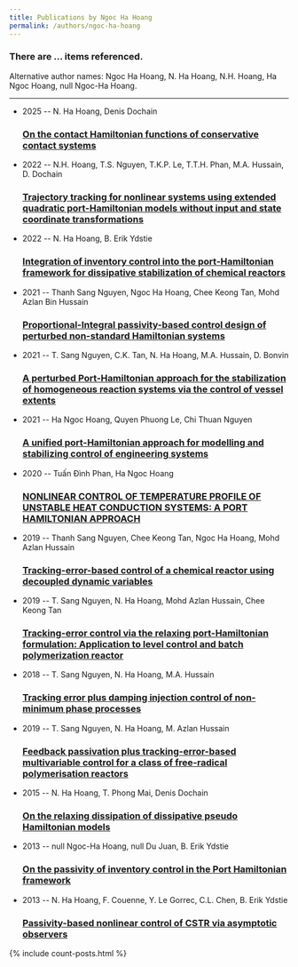 ```yaml
---
title: Publications by Ngoc Ha Hoang
permalink: /authors/ngoc-ha-hoang
---
```


<h3 id="number-posts">There are ... items referenced.</h3>
<p id='info-authors'>Alternative author names: Ngoc Ha Hoang, N. Ha Hoang, N.H. Hoang, Ha Ngoc Hoang, null Ngoc-Ha Hoang.</p>
<hr />
<ul class="post-list">
<li><span class='post-meta'>2025 -- N. Ha Hoang, Denis Dochain</span><h3><a class='post-link' href="{{ site.baseurl }}/on-the-contact-hamiltonian-functions-of-conservative-contact-systems">On the contact Hamiltonian functions of conservative contact systems</a></h3></li>
<li><span class='post-meta'>2022 -- N.H. Hoang, T.S. Nguyen, T.K.P. Le, T.T.H. Phan, M.A. Hussain, D. Dochain</span><h3><a class='post-link' href="{{ site.baseurl }}/trajectory-tracking-for-nonlinear-systems-using-extended-quadratic-port-hamiltonian-models-without-input-and-state-coordinate-transformations">Trajectory tracking for nonlinear systems using extended quadratic port-Hamiltonian models without input and state coordinate transformations</a></h3></li>
<li><span class='post-meta'>2022 -- N. Ha Hoang, B. Erik Ydstie</span><h3><a class='post-link' href="{{ site.baseurl }}/integration-of-inventory-control-into-the-port-hamiltonian-framework-for-dissipative-stabilization-of-chemical-reactors">Integration of inventory control into the port‐Hamiltonian framework for dissipative stabilization of chemical reactors</a></h3></li>
<li><span class='post-meta'>2021 -- Thanh Sang Nguyen, Ngoc Ha Hoang, Chee Keong Tan, Mohd Azlan Bin Hussain</span><h3><a class='post-link' href="{{ site.baseurl }}/proportional-integral-passivity-based-control-design-of-perturbed-non-standard-hamiltonian-systems">Proportional-Integral passivity-based control design of perturbed non-standard Hamiltonian systems</a></h3></li>
<li><span class='post-meta'>2021 -- T. Sang Nguyen, C.K. Tan, N. Ha Hoang, M.A. Hussain, D. Bonvin</span><h3><a class='post-link' href="{{ site.baseurl }}/a-perturbed-port-hamiltonian-approach-for-the-stabilization-of-homogeneous-reaction-systems-via-the-control-of-vessel-extents">A perturbed Port-Hamiltonian approach for the stabilization of homogeneous reaction systems via the control of vessel extents</a></h3></li>
<li><span class='post-meta'>2021 -- Ha Ngoc Hoang, Quyen Phuong Le, Chi Thuan Nguyen</span><h3><a class='post-link' href="{{ site.baseurl }}/a-unified-port-hamiltonian-approach-for-modelling-and-stabilizing-control-of-engineering-systems">A unified port-Hamiltonian approach for modelling and stabilizing control of engineering systems</a></h3></li>
<li><span class='post-meta'>2020 -- Tuấn Đình Phan, Ha Ngoc Hoang</span><h3><a class='post-link' href="{{ site.baseurl }}/nonlinear-control-of-temperature-profile-of-unstable-heat-conduction-systems-a-port-hamiltonian-approach">NONLINEAR CONTROL OF TEMPERATURE PROFILE OF UNSTABLE HEAT CONDUCTION SYSTEMS: A PORT HAMILTONIAN APPROACH</a></h3></li>
<li><span class='post-meta'>2019 -- Thanh Sang Nguyen, Chee Keong Tan, Ngoc Ha Hoang, Mohd Azlan Hussain</span><h3><a class='post-link' href="{{ site.baseurl }}/tracking-error-based-control-of-a-chemical-reactor-using-decoupled-dynamic-variables">Tracking-error-based control of a chemical reactor using decoupled dynamic variables</a></h3></li>
<li><span class='post-meta'>2019 -- T. Sang Nguyen, N. Ha Hoang, Mohd Azlan Hussain, Chee Keong Tan</span><h3><a class='post-link' href="{{ site.baseurl }}/tracking-error-control-via-the-relaxing-port-hamiltonian-formulation-application-to-level-control-and-batch-polymerization-reactor">Tracking-error control via the relaxing port-Hamiltonian formulation: Application to level control and batch polymerization reactor</a></h3></li>
<li><span class='post-meta'>2018 -- T. Sang Nguyen, N. Ha Hoang, M.A. Hussain</span><h3><a class='post-link' href="{{ site.baseurl }}/tracking-error-plus-damping-injection-control-of-non-minimum-phase-processes">Tracking error plus damping injection control of non-minimum phase processes</a></h3></li>
<li><span class='post-meta'>2019 -- T. Sang Nguyen, N. Ha Hoang, M. Azlan Hussain</span><h3><a class='post-link' href="{{ site.baseurl }}/feedback-passivation-plus-tracking-error-based-multivariable-control-for-a-class-of-free-radical-polymerisation-reactors">Feedback passivation plus tracking-error-based multivariable control for a class of free-radical polymerisation reactors</a></h3></li>
<li><span class='post-meta'>2015 -- N. Ha Hoang, T. Phong Mai, Denis Dochain</span><h3><a class='post-link' href="{{ site.baseurl }}/on-the-relaxing-dissipation-of-dissipative-pseudo-hamiltonian-models">On the relaxing dissipation of dissipative pseudo Hamiltonian models</a></h3></li>
<li><span class='post-meta'>2013 -- null Ngoc-Ha Hoang, null Du Juan, B. Erik Ydstie</span><h3><a class='post-link' href="{{ site.baseurl }}/on-the-passivity-of-inventory-control-in-the-port-hamiltonian-framework">On the passivity of inventory control in the Port Hamiltonian framework</a></h3></li>
<li><span class='post-meta'>2013 -- N. Ha Hoang, F. Couenne, Y. Le Gorrec, C.L. Chen, B. Erik Ydstie</span><h3><a class='post-link' href="{{ site.baseurl }}/passivity-based-nonlinear-control-of-cstr-via-asymptotic-observers">Passivity-based nonlinear control of CSTR via asymptotic observers</a></h3></li>

</ul>
{% include count-posts.html %}
